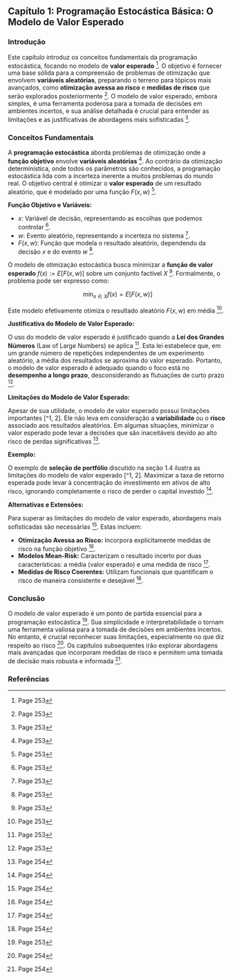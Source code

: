 ## Capítulo 1: Programação Estocástica Básica: O Modelo de Valor Esperado

### Introdução

Este capítulo introduz os conceitos fundamentais da programação estocástica, focando no modelo de **valor esperado** [^1]. O objetivo é fornecer uma base sólida para a compreensão de problemas de otimização que envolvem **variáveis aleatórias**, preparando o terreno para tópicos mais avançados, como **otimização avessa ao risco** e **medidas de risco** que serão explorados posteriormente [^1]. O modelo de valor esperado, embora simples, é uma ferramenta poderosa para a tomada de decisões em ambientes incertos, e sua análise detalhada é crucial para entender as limitações e as justificativas de abordagens mais sofisticadas [^1].

### Conceitos Fundamentais

A **programação estocástica** aborda problemas de otimização onde a **função objetivo** envolve **variáveis aleatórias** [^1]. Ao contrário da otimização determinística, onde todos os parâmetros são conhecidos, a programação estocástica lida com a incerteza inerente a muitos problemas do mundo real. O objetivo central é otimizar o **valor esperado** de um resultado aleatório, que é modelado por uma função $F(x, w)$ [^1].

**Função Objetivo e Variáveis:**

*   $x$: Variável de decisão, representando as escolhas que podemos controlar [^1].
*   $w$: Evento aleatório, representando a incerteza no sistema [^1].
*   $F(x, w)$: Função que modela o resultado aleatório, dependendo da decisão $x$ e do evento $w$ [^1].

O modelo de otimização estocástica busca minimizar a **função de valor esperado** $f(x) := E[F(x, w)]$ sobre um conjunto factível $X$ [^1]. Formalmente, o problema pode ser expresso como:

$$\
\min_{x \in X} f(x) = E[F(x, w)]
$$

Este modelo efetivamente otimiza o resultado aleatório $F(x, w)$ em média [^1].

**Justificativa do Modelo de Valor Esperado:**

O uso do modelo de valor esperado é justificado quando a **Lei dos Grandes Números** (Law of Large Numbers) se aplica [^1]. Esta lei estabelece que, em um grande número de repetições independentes de um experimento aleatório, a média dos resultados se aproxima do valor esperado. Portanto, o modelo de valor esperado é adequado quando o foco está no **desempenho a longo prazo**, desconsiderando as flutuações de curto prazo [^1].

**Limitações do Modelo de Valor Esperado:**

Apesar de sua utilidade, o modelo de valor esperado possui limitações importantes [^1, 2]. Ele não leva em consideração a **variabilidade** ou o **risco** associado aos resultados aleatórios. Em algumas situações, minimizar o valor esperado pode levar a decisões que são inaceitáveis devido ao alto risco de perdas significativas [^2].

**Exemplo:**

O exemplo de **seleção de portfólio** discutido na seção 1.4 ilustra as limitações do modelo de valor esperado [^1, 2]. Maximizar a taxa de retorno esperada pode levar à concentração do investimento em ativos de alto risco, ignorando completamente o risco de perder o capital investido [^2].

**Alternativas e Extensões:**

Para superar as limitações do modelo de valor esperado, abordagens mais sofisticadas são necessárias [^2]. Estas incluem:

*   **Otimização Avessa ao Risco:** Incorpora explicitamente medidas de risco na função objetivo [^2].
*   **Modelos Mean-Risk:** Caracterizam o resultado incerto por duas características: a média (valor esperado) e uma medida de risco [^2].
*   **Medidas de Risco Coerentes:** Utilizam funcionais que quantificam o risco de maneira consistente e desejável [^2].

### Conclusão

O modelo de valor esperado é um ponto de partida essencial para a programação estocástica [^1]. Sua simplicidade e interpretabilidade o tornam uma ferramenta valiosa para a tomada de decisões em ambientes incertos. No entanto, é crucial reconhecer suas limitações, especialmente no que diz respeito ao risco [^2]. Os capítulos subsequentes irão explorar abordagens mais avançadas que incorporam medidas de risco e permitem uma tomada de decisão mais robusta e informada [^2].

### Referências
[^1]: Page 253
[^2]: Page 254
<!-- END -->